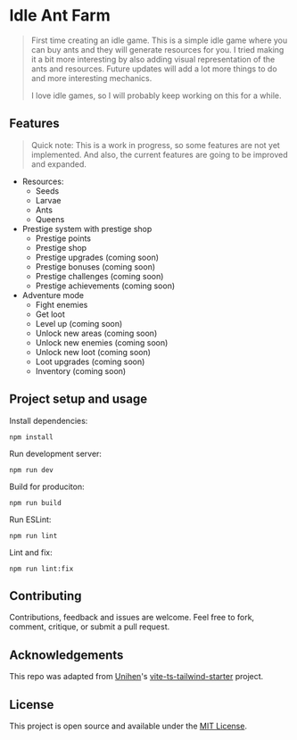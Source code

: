 # Idle Ant Farm

> First time creating an idle game.
> This is a simple idle game where you can buy ants and they will generate resources for you.
> I tried making it a bit more interesting by also adding visual representation of the ants and resources.
> Future updates will add a lot more things to do and more interesting mechanics.
>
> I love idle games, so I will probably keep working on this for a while.

## Features

> Quick note: This is a work in progress, so some features are not yet implemented.
> And also, the current features are going to be improved and expanded.

- Resources:
  - Seeds
  - Larvae
  - Ants
  - Queens
- Prestige system with prestige shop
  - Prestige points
  - Prestige shop
  - Prestige upgrades (coming soon)
  - Prestige bonuses (coming soon)
  - Prestige challenges (coming soon)
  - Prestige achievements (coming soon)
- Adventure mode
  - Fight enemies
  - Get loot
  - Level up (coming soon)
  - Unlock new areas (coming soon)
  - Unlock new enemies (coming soon)
  - Unlock new loot (coming soon)
  - Loot upgrades (coming soon)
  - Inventory (coming soon)

## Project setup and usage

Install dependencies:

```
npm install
```

Run development server:

```
npm run dev
```

Build for produciton:

```
npm run build
```

Run ESLint:

```
npm run lint
```

Lint and fix:

```
npm run lint:fix
```

## Contributing

Contributions, feedback and issues are welcome. Feel free to fork, comment, critique, or submit a pull request.

## Acknowledgements

This repo was adapted from [Unihen](https://twitter.com/uninen)'s [vite-ts-tailwind-starter](https://github.com/Uninen/vite-ts-tailwind-starter) project.

## License

This project is open source and available under the [MIT License](LICENSE).
